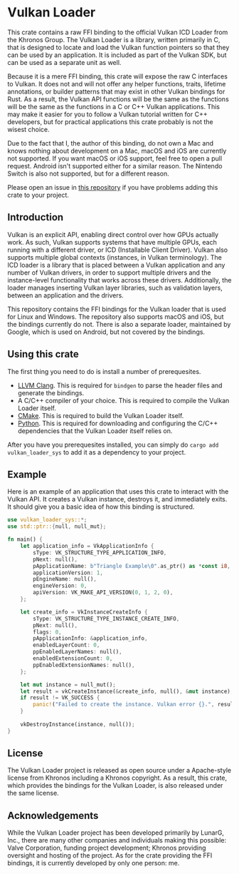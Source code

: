 # Vulkan Loader

This crate contains a raw FFI binding to the official Vulkan ICD Loader from the Khronos Group. The Vulkan Loader is a library, written primarily in C, that is designed to locate and load the Vulkan function pointers so that they can be used by an application. It is included as part of the Vulkan SDK, but can be used as a separate unit as well.

Because it is a mere FFI binding, this crate will expose the raw C interfaces to Vulkan. It does not and will not offer any helper functions, traits, lifetime annotations, or builder patterns that may exist in other Vulkan bindings for Rust. As a result, the Vulkan API functions will be the same as the functions will be the same as the functions in a C or C++ Vulkan applications. This may make it easier for you to follow a Vulkan tutorial written for C++ developers, but for practical applications this crate probably is not the wisest choice.

Due to the fact that I, the author of this binding, do not own a Mac and knows nothing about development on a Mac, macOS and iOS are currently not supported. If you want macOS or iOS support, feel free to open a pull request. Android isn't supported either for a similar reason. The Nintendo Switch is also not supported, but for a different reason.

Please open an issue in [this repository](https://github.com/earthtraveller1/Vulkan-Loader-sys-rs) if you have problems adding this crate to your project.

## Introduction

Vulkan is an explicit API, enabling direct control over how GPUs actually work. As such, Vulkan supports systems that have multiple GPUs, each running with a different driver, or ICD (Installable Client Driver). Vulkan also supports multiple global contexts (instances, in Vulkan terminology). The ICD loader is a library that is placed between a Vulkan application and any number of Vulkan drivers, in order to support multiple drivers and the instance-level functionality that works across these drivers. Additionally, the loader manages inserting Vulkan layer libraries, such as validation layers, between an application and the drivers.

This repository contains the FFI bindings for the Vulkan loader that is used for Linux and Windows. The repository also supports macOS and iOS, but the bindings currently do not. There is also a separate loader, maintained by Google, which is used on Android, but not covered by the bindings.

## Using this crate

The first thing you need to do is install a number of prerequesites.

- [LLVM Clang](https://clang.llvm.org/). This is required for `bindgen` to parse the header files and generate the bindings.
- A C/C++ compiler of your choice. This is required to compile the Vulkan Loader itself.
- [CMake](https://cmake.org). This is required to build the Vulkan Loader itself.
- [Python](https://python.org). This is required for downloading and configuring the C/C++ dependencies that the Vulkan Loader itself relies on.

After you have you prerequesites installed, you can simply do `cargo add vulkan_loader_sys` to add it as a dependency to your project.

## Example

Here is an example of an application that uses this crate to interact with the Vulkan API. It creates a Vulkan instance, destroys it, and immediately exits. It should give you a basic idea of how this binding is structured.

```rust
use vulkan_loader_sys::*;
use std::ptr::{null, null_mut};

fn main() {
    let application_info = VkApplicationInfo {
        sType: VK_STRUCTURE_TYPE_APPLICATION_INFO,
        pNext: null(),
        pApplicationName: b"Triangle Example\0".as_ptr() as *const i8,
        applicationVersion: 1,
        pEngineName: null(),
        engineVersion: 0,
        apiVersion: VK_MAKE_API_VERSION(0, 1, 2, 0),
    };

    let create_info = VkInstanceCreateInfo {
        sType: VK_STRUCTURE_TYPE_INSTANCE_CREATE_INFO,
        pNext: null(),
        flags: 0,
        pApplicationInfo: &application_info,
        enabledLayerCount: 0,
        ppEnabledLayerNames: null(),
        enabledExtensionCount: 0,
        ppEnabledExtensionNames: null(),
    };

    let mut instance = null_mut();
    let result = vkCreateInstance(&create_info, null(), &mut instance);
    if result != VK_SUCCESS {
        panic!("Failed to create the instance. Vulkan error {}.", result);
    }
    
    vkDestroyInstance(instance, null());
}
```

## License

The Vulkan Loader project is released as open source under a Apache-style license from Khronos including a Khronos copyright. As a result, this crate, which provides the bindings for the Vulkan Loader, is also released under the same license.

## Acknowledgements

While the Vulkan Loader project has been developed primarily by LunarG, Inc., there are many other companies and individuals making this possible: Valve Corporation, funding project development; Khronos providing oversight and hosting of the project. As for the crate providing the FFI bindings, it is currently developed by only one person: me.

